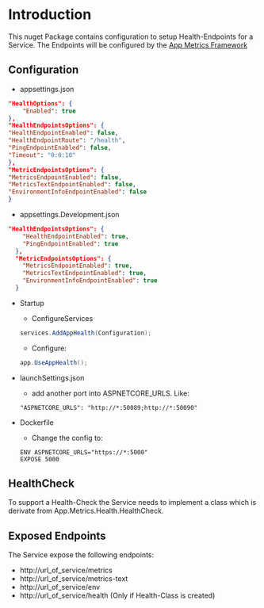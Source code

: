 # Introduction 
This nuget Package contains configuration to setup Health-Endpoints for a Service.
The Endpoints will be configured by the [App Metrics Framework](https://www.app-metrics.io/)

## Configuration
* appsettings.json
```json
"HealthOptions": {
    "Enabled": true
},
"HealthEndpointsOptions": {
"HealthEndpointEnabled": false,
"HealthEndpointRoute": "/health",
"PingEndpointEnabled": false,
"Timeout": "0:0:10"
},
"MetricEndpointsOptions": {
"MetricsEndpointEnabled": false,
"MetricsTextEndpointEnabled": false,
"EnvironmentInfoEndpointEnabled": false
}
```

* appsettings.Development.json
```json
"HealthEndpointsOptions": {
    "HealthEndpointEnabled": true,
    "PingEndpointEnabled": true
  },
  "MetricEndpointsOptions": {
    "MetricsEndpointEnabled": true,
    "MetricsTextEndpointEnabled": true,
    "EnvironmentInfoEndpointEnabled": true
  }
```

* Startup 
    * ConfigureServices
   ```c#
   services.AddAppHealth(Configuration);
   ```
    * Configure:
   ```c#
   app.UseAppHealth();
   ```
* launchSettings.json
    * add another port into ASPNETCORE_URLS. Like:
  ```
  "ASPNETCORE_URLS": "http://*:50089;http://*:50090"
  ```
* Dockerfile 
    * Change the config to: 

  ```
  ENV ASPNETCORE_URLS="https://*:5000"
  EXPOSE 5000
  ```

## HealthCheck
To support a Health-Check the Service needs to implement a class  which is derivate from App.Metrics.Health.HealthCheck.

## Exposed Endpoints
The Service expose the following endpoints:
- http://url_of_service/metrics
- http://url_of_service/metrics-text
- http://url_of_service/env
- http://url_of_service/health (Only if Health-Class is created)
